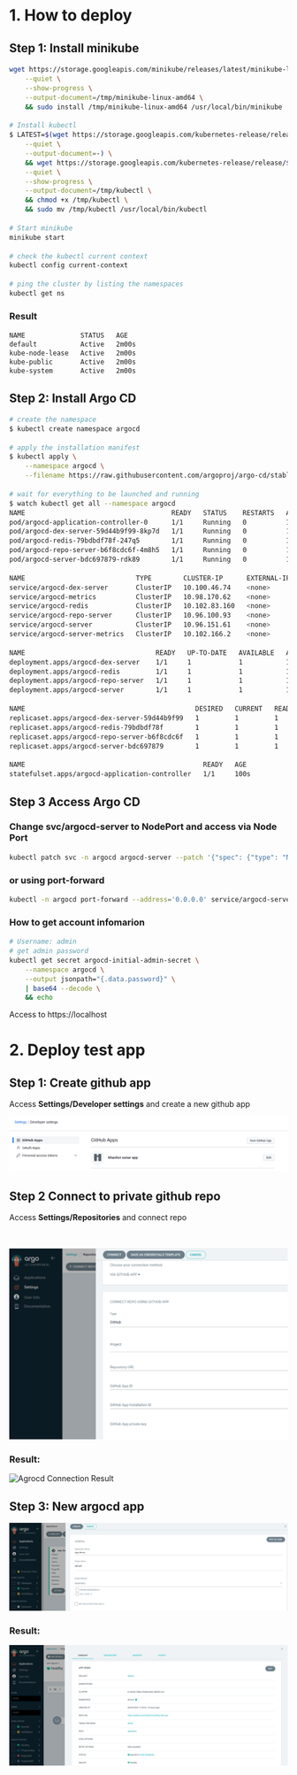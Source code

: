 # 1. How to deploy

## Step 1: Install minikube
```sh
wget https://storage.googleapis.com/minikube/releases/latest/minikube-linux-amd64 \
    --quiet \
    --show-progress \
    --output-document=/tmp/minikube-linux-amd64 \
    && sudo install /tmp/minikube-linux-amd64 /usr/local/bin/minikube

# Install kubectl 
$ LATEST=$(wget https://storage.googleapis.com/kubernetes-release/release/stable.txt \
    --quiet \
    --output-document=-) \
    && wget https://storage.googleapis.com/kubernetes-release/release/$LATEST/bin/linux/amd64/kubectl \
    --quiet \
    --show-progress \
    --output-document=/tmp/kubectl \
    && chmod +x /tmp/kubectl \
    && sudo mv /tmp/kubectl /usr/local/bin/kubectl

# Start minikube 
minikube start

# check the kubectl current context
kubectl config current-context

# ping the cluster by listing the namespaces
kubectl get ns
```

### Result
```
NAME              STATUS   AGE
default           Active   2m00s
kube-node-lease   Active   2m00s
kube-public       Active   2m00s
kube-system       Active   2m00s
``` 

## Step 2: Install Argo CD

```sh
# create the namespace
$ kubectl create namespace argocd

# apply the installation manifest
$ kubectl apply \
    --namespace argocd \
    --filename https://raw.githubusercontent.com/argoproj/argo-cd/stable/manifests/install.yaml

# wait for everything to be launched and running
$ watch kubectl get all --namespace argocd
NAME                                     READY   STATUS    RESTARTS   AGE
pod/argocd-application-controller-0      1/1     Running   0          100s
pod/argocd-dex-server-59d44b9f99-8kp7d   1/1     Running   0          100s
pod/argocd-redis-79bdbdf78f-247q5        1/1     Running   0          100s
pod/argocd-repo-server-b6f8cdc6f-4m8h5   1/1     Running   0          100s
pod/argocd-server-bdc697879-rdk89        1/1     Running   0          100s

NAME                            TYPE        CLUSTER-IP      EXTERNAL-IP   PORT(S)                      AGE
service/argocd-dex-server       ClusterIP   10.100.46.74    <none>        5556/TCP,5557/TCP,5558/TCP   100s
service/argocd-metrics          ClusterIP   10.98.170.62    <none>        8082/TCP                     100s
service/argocd-redis            ClusterIP   10.102.83.160   <none>        6379/TCP                     100s
service/argocd-repo-server      ClusterIP   10.96.100.93    <none>        8081/TCP,8084/TCP            100s
service/argocd-server           ClusterIP   10.96.151.61    <none>        80/TCP,443/TCP               100s
service/argocd-server-metrics   ClusterIP   10.102.166.2    <none>        8083/TCP                     100s

NAME                                 READY   UP-TO-DATE   AVAILABLE   AGE
deployment.apps/argocd-dex-server    1/1     1            1           100s
deployment.apps/argocd-redis         1/1     1            1           100s
deployment.apps/argocd-repo-server   1/1     1            1           100s
deployment.apps/argocd-server        1/1     1            1           100s

NAME                                           DESIRED   CURRENT   READY   AGE
replicaset.apps/argocd-dex-server-59d44b9f99   1         1         1       100s
replicaset.apps/argocd-redis-79bdbdf78f        1         1         1       100s
replicaset.apps/argocd-repo-server-b6f8cdc6f   1         1         1       100s
replicaset.apps/argocd-server-bdc697879        1         1         1       100s

NAME                                             READY   AGE
statefulset.apps/argocd-application-controller   1/1     100s

```

## Step 3 Access Argo CD
### Change svc/argocd-server to NodePort and access via Node Port
```sh
kubectl patch svc -n argocd argocd-server --patch '{"spec": {"type": "NodePort"}}'
```

### or using port-forward 
```sh
kubectl -n argocd port-forward --address='0.0.0.0' service/argocd-server 443:443
```

### How to get account infomarion 
```sh
# Username: admin
# get admin password
kubectl get secret argocd-initial-admin-secret \
    --namespace argocd \
    --output jsonpath="{.data.password}" \
    | base64 --decode \
    && echo
```
Access to  https://localhost

# 2. Deploy test app
## Step 1: Create github app
Access **Settings/Developer settings** and create a new github app 
</br>

![Github-App](./images/github_app.png)

## Step 2 Connect to private github repo 
Access **Settings/Repositories** and connect repo 

</br>

![Agrocd Repo Connection](./images/argocd_repo_connection.png)

### Result:

![Agrocd Connection Result](./images/argocd_repo_connection_result.png)

## Step 3: New argocd app
![Argocd-App](./images/argocd_app.png)

### Result:

![Argocd-App-Result](./images/argocd_app_result.png)
